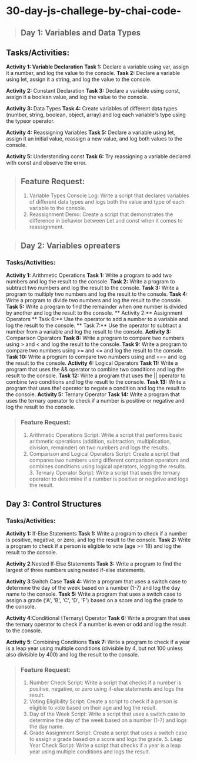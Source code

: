 # 30-day-js-challege-by-chai-code-

> ##  Day 1: Variables and Data Types

## Tasks/Activities:

**Activity 1: Variable Declaration**
**Task 1:** Declare a variable using var, assign it a number, and log the value to the console.
**Task 2:** Declare a variable using let, assign it a string, and log the value to the console.

**Activity 2:** Constant Declaration
**Task 3:** Declare a variable using const, assign it a boolean value, and log the value to the console.

**Activity 3:** Data Types
**Task 4:** Create variables of different data types (number, string, boolean, object, array) and log each variable's type using the typeor operator.

**Activity 4:** Reassigning Variables
**Task 5:** Declare a variable using let, assign it an initial value, reassign a new value, and log both values to the console.

**Activity 5:** Understanding const
**Task 6:** Try reassigning a variable declared with const and observe the error.

>## Feature Request:
>
>1. Variable Types Console Log: Write a script that declares variables of different data types and logs both the value and type of each variable to the console. 
>2. Reassignment Demo: Create a script that demonstrates the difference in behavior between Let and const when it comes to reassignment.
>

> ##  Day 2: Variables opreaters 

### Tasks/Activities:

**Activity 1:** Arithmetic Operations
**Task 1:** Write a program to add two numbers and log the result to the console.
**Task 2:** Write a program to subtract two numbers and log the result to the console. 
**Task 3:** Write a program to multiply two numbers and log the result to the console. 
**Task 4:** Write a program to divide two numbers and log the result to the console.
**Task 5:** Write a program to find the remainder when one number is divided by another and log the result to the console.
** Activity 2:** Assignment Operators
** Task 6:** Use the operator to add a number to a variable and log the result to the console.
** Task 7:** Use the operator to subtract a number from a variable and log the result to the console.
**Activity 3:** Comparison Operators
**Task 8:** Write a program to compare two numbers using > and < and log the result to the console.
**Task 9:** Write a program to compare two numbers using >= and <= and log the result to the console.
**Task 10:** Write a program to compare two numbers using and === and log the result to the console.
**Activity 4:** Logical Operators
**Task 11:** Write a program that uses the && operator to combine two conditions and log the result to the console.
**Task 12:** Write a program that uses the || operator to combine two conditions and log the result to the console.
**Task 13:** Write a program that uses the! operator to negate a condition and log the result to the console.
**Activity 5:** Ternary Operator
**Task 14:** Write a program that uses the ternary operator to check if a number is positive or negative and log the result to the console.

> ### Feature Request:
> 1. Arithmetic Operations Script: Write a script that performs basic arithmetic operations (addition, subtraction, multiplication, division, remainder) on two numbers and logs the results.
> 2. Comparison and Logical Operators Script: Create a script that compares two numbers using different comparison operators and combines conditions using logical operators, logging the results. 3. Ternary Operator Script: Write a script that uses the ternary operator to determine if a number is positive or negative and logs the result.

> 

## Day 3: Control Structures

 ### **Tasks/Activities:**

**Activity 1:** If-Else Statements
**Task 1:** Write a program to check if a number is positive, negative, or zero, and log the result to the console. 
**Task 2:** Write a program to check if a person is eligible to vote (age >= 18) and log the result to the console.

**Activity 2**:Nested If-Else Statements
**Task 3:** Write a program to find the largest of three numbers using nested if-else statements.

**Activity 3**:Switch Case
**Task 4:** Write a program that uses a switch case to determine the day of the week based on a number (1-7) and log the day name to the console.
**Task 5:** Write a program that uses a switch case to assign a grade ('A', 'B', 'C', 'D', 'F') based on a score and log the grade to the console.

**Activity 4**:Conditional (Ternary) Operator
**Task 6:** Write a program that uses the ternary operator to check if a number is even or odd and log the result to the console.

**Activity 5**: Combining Conditions
**Task 7:** Write a program to check if a year is a leap year using multiple conditions (divisible by 4, but not 100 unless also  divisible by 400) and log the result to the console.

>  ### Feature Request:
> 1. Number Check Script: Write a script that checks if a number is positive, negative, or zero using if-else statements and logs the result.
> 2. Voting Eligibility Script: Create a script to check if a person is eligible to vote based on their age and log the result.
> 3. Day of the Week Script: Write a script that uses a switch case to determine the day of the week based on a number (1-7) and logs the day name.
> 4. Grade Assignment Script: Create a script that uses a switch case to assign a grade based on a score and logs the grade. 5. Leap Year Check Script: Write a script that checks if a year is a leap year using multiple conditions and logs the result.
